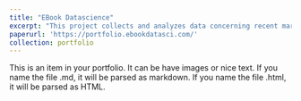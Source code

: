 ```yaml
---
title: "EBook Datascience"
excerpt: "This project collects and analyzes data concerning recent market trends in e-book sales on the Amazon Kindle store. Resulting product was competitive with existing ones, but involved far too much regular time investment to upkeep."
paperurl: 'https://portfolio.ebookdatasci.com/'
collection: portfolio
---
```


This is an item in your portfolio. It can be have images or nice text. If you name the file .md, it will be parsed as markdown. If you name the file .html, it will be parsed as HTML. 
